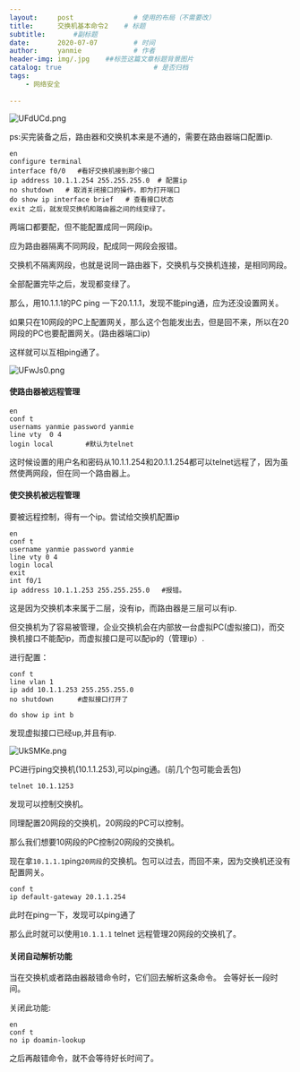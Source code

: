 ```yaml
---
layout:     post               # 使用的布局（不需要改）
title:      交换机基本命令2    # 标题 
subtitle:       #副标题
date:       2020-07-07         # 时间
author:     yanmie             # 作者
header-img: img/.jpg    ##标签这篇文章标题背景图片
catalog: true                       # 是否归档
tags:                               
    - 网络安全
  
---
```


![UFdUCd.png](https://s1.ax1x.com/2020/07/07/UFdUCd.png)

ps:买完装备之后，路由器和交换机本来是不通的，需要在路由器端口配置ip.

    en
    configure terminal
    interface f0/0   #看好交换机接到那个接口
    ip address 10.1.1.254 255.255.255.0  # 配置ip
    no shutdown   # 取消关闭接口的操作，即为打开端口
    do show ip interface brief   # 查看接口状态
    exit 之后，就发现交换机和路由器之间的线变绿了。

两端口都要配，但不能配置成同一网段ip。

应为路由器隔离不同网段，配成同一网段会报错。

交换机不隔离网段，也就是说同一路由器下，交换机与交换机连接，是相同网段。

全部配置完毕之后，发现都变绿了。

那么，用10.1.1.1的PC ping 一下20.1.1.1，发现不能ping通，应为还没设置网关。

如果只在10网段的PC上配置网关，那么这个包能发出去，但是回不来，所以在20网段的PC也要配置网关。(路由器端口ip)

这样就可以互相ping通了。

![UFwJs0.png](https://s1.ax1x.com/2020/07/07/UFwJs0.png)


#### 使路由器被远程管理

	en
	conf t
	usernams yanmie password yanmie
	line vty  0 4
	login local        #默认为telnet


这时候设置的用户名和密码从10.1.1.254和20.1.1.254都可以telnet远程了，因为虽然使两网段，但在同一个路由器上。

#### 使交换机被远程管理

要被远程控制，得有一个ip。尝试给交换机配置ip

	en
	conf t
	username yanmie password yanmie
	line vty 0 4
	login local
	exit
	int f0/1
	ip address 10.1.1.253 255.255.255.0   #报错。

这是因为交换机本来属于二层，没有ip，而路由器是三层可以有ip.

但交换机为了容易被管理，企业交换机会在内部放一台虚拟PC(虚拟接口)，而交换机接口不能配ip，而虚拟接口是可以配ip的（管理ip）.

进行配置：

	conf t
	line vlan 1
	ip add 10.1.1.253 255.255.255.0
	no shutdown      #虚拟接口打开了
	
	do show ip int b

发现虚拟接口已经up,并且有ip.

![UkSMKe.png](https://s1.ax1x.com/2020/07/07/UkSMKe.png)

PC进行ping交换机(10.1.1.253),可以ping通。(前几个包可能会丢包)

	telnet 10.1.1253

发现可以控制交换机。

同理配置20网段的交换机，20网段的PC可以控制。

那么我们想要10网段的PC控制20网段的交换机。

现在拿`10.1.1.1`ping`20网段`的交换机。包可以过去，而回不来，因为交换机还没有配置网关。

	conf t
	ip default-gateway 20.1.1.254

此时在ping一下，发现可以ping通了

那么此时就可以使用`10.1.1.1` telnet 远程管理20网段的交换机了。


#### 关闭自动解析功能

当在交换机或者路由器敲错命令时，它们回去解析这条命令。
会等好长一段时间。

关闭此功能:

	en
	conf t
	no ip doamin-lookup

之后再敲错命令，就不会等待好长时间了。

